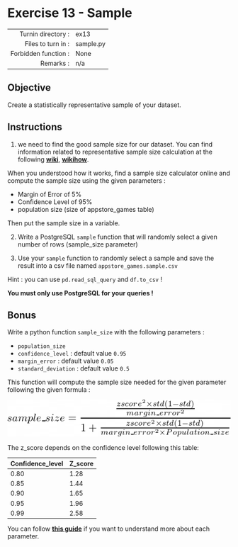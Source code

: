 # Exercise 13 - Sample

|                         |                    |
| -----------------------:| ------------------ |
|   Turnin directory :    |  ex13              |
|   Files to turn in :    |  sample.py         |
|   Forbidden function :  |  None              |
|   Remarks :             |  n/a               |

## Objective

Create a statistically representative sample of your dataset. 

## Instructions

1) we need to find the good sample size for our dataset. You can find information related to representative sample size calculation at the following **[wiki](https://en.wikipedia.org/wiki/Sample_size_determination)**, **[wikihow](https://www.wikihow.com/Calculate-Sample-Size)**.

When you understood how it works, find a sample size calculator online and compute the sample size using the given parameters :
- Margin of Error of 5%
- Confidence Level of 95%
- population size (size of appstore_games table)

Then put the sample size in a variable.

2) Write a PostgreSQL `sample` function that will randomly select a given number of rows (sample_size parameter)

3) Use your `sample` function to randomly select a sample and save the result into a csv file named `appstore_games.sample.csv`

Hint : you can use `pd.read_sql_query` and `df.to_csv` !

**You must only use PostgreSQL for your queries !**


## Bonus

Write a python function `sample_size` with the following parameters :
- `population_size` 
- `confidence_level` : default value `0.95`
- `margin_error` : default value `0.05`
- `standard_deviation` : default value `0.5`

This function will compute the sample size needed for the given parameter following the given formula :

<img src="../assets/sample_size.png" />

The z_score depends on the confidence level following this table:

|Confidence_level|Z_score|
|---|---|
|0.80|1.28|
|0.85|1.44|
|0.90|1.65|
|0.95|1.96|
|0.99|2.58|

You can follow **[this guide](https://www.wikihow.com/Calculate-Sample-Size)** if you want to understand more about each parameter.
